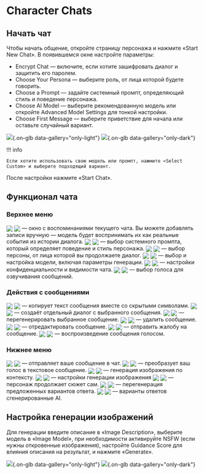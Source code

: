 # Character Chats

## Начать чат

Чтобы начать общение, откройте страницу персонажа и нажмите «Start New Chat». В появившемся окне настройте параметры:

- Encrypt Chat — включите, если хотите зашифровать диалог и защитить его паролем.
- Choose Your Persona — выберите роль, от лица которой будете говорить.
- Choose a Prompt — задайте системный промпт, определяющий стиль и поведение персонажа.
- Choose AI Model — выберите рекомендованную модель или откройте Advanced Model Settings для тонкой настройки.
- Choose First Message — выберите приветствие для начала или оставьте случайный вариант.

![](/assets/image/character/13.png#only-light){.on-glb data-gallery="only-light"}
![](/assets/image/character/13_dark.png#only-dark){.on-glb data-gallery="only-dark"}

!!! info

	Если хотите использовать свою модель или промпт, нажмите «Select Custom» и выберите подходящий вариант.

После настройки нажмите «Start Chat».

## Функционал чата

### Верхнее меню

<img src="/assets/image/character/ico_1.png#only-light" style="vertical-align:middle;">
<img src="/assets/image/character/ico_1_dark.png#only-dark" style="vertical-align:middle;">
— окно с воспоминаниями текущего чата. Вы можете добавлять записи вручную — модель будет воспринимать их как реальные события из истории диалога.

<img src="/assets/image/character/ico_2.png#only-light" style="vertical-align:middle;">
<img src="/assets/image/character/ico_2_dark.png#only-dark" style="vertical-align:middle;">
— выбор системного промпта, который определяет поведение и стиль персонажа.

<img src="/assets/image/character/ico_3.png#only-light" style="vertical-align:middle;">
<img src="/assets/image/character/ico_3_dark.png#only-dark" style="vertical-align:middle;">
— выбор персоны, от лица которой вы продолжаете диалог.

<img src="/assets/image/character/ico_4.png#only-light" style="vertical-align:middle;">
<img src="/assets/image/character/ico_4_dark.png#only-dark" style="vertical-align:middle;">
— выбор и настройка модели, включая параметры генерации.

<img src="/assets/image/character/ico_5.png#only-light" style="vertical-align:middle;">
<img src="/assets/image/character/ico_5_dark.png#only-dark" style="vertical-align:middle;">
—  настройки конфиденциальности и видимости чата.

<img src="/assets/image/character/ico_6.png#only-light" style="vertical-align:middle;">
<img src="/assets/image/character/ico_6_dark.png#only-dark" style="vertical-align:middle;">
— выбор голоса для озвучивания сообщений.

### Действия с сообщениями

<img src="/assets/image/character/ico_7.png#only-light" style="vertical-align:middle;">
<img src="/assets/image/character/ico_7_dark.png#only-dark" style="vertical-align:middle;">
— копирует текст сообщения вместе со скрытыми символами.

<img src="/assets/image/character/ico_8.png#only-light" style="vertical-align:middle;">
<img src="/assets/image/character/ico_8_dark.png#only-dark" style="vertical-align:middle;">
— создаёт отдельный диалог с выбранного сообщения.

<img src="/assets/image/character/ico_9.png#only-light" style="vertical-align:middle;">
<img src="/assets/image/character/ico_9_dark.png#only-dark" style="vertical-align:middle;">
— перегенерировать выбранное сообщение.

<img src="/assets/image/character/ico_10.png#only-light" style="vertical-align:middle;">
<img src="/assets/image/character/ico_10_dark.png#only-dark" style="vertical-align:middle;">
— удалить сообщение.

<img src="/assets/image/character/ico_11.png#only-light" style="vertical-align:middle;">
<img src="/assets/image/character/ico_11_dark.png#only-dark" style="vertical-align:middle;">
— отредактировать сообщение.

<img src="/assets/image/character/ico_12.png#only-light" style="vertical-align:middle;">
<img src="/assets/image/character/ico_12_dark.png#only-dark" style="vertical-align:middle;">
— отправить жалобу на сообщение.

<img src="/assets/image/character/ico_13.png#only-light" style="vertical-align:middle;">
<img src="/assets/image/character/ico_13_dark.png#only-dark" style="vertical-align:middle;">
— воспроизведение сообщения голосом.

### Нижнее меню

<img src="/assets/image/character/ico_14.png#only-light" style="vertical-align:middle;">
<img src="/assets/image/character/ico_14_dark.png#only-dark" style="vertical-align:middle;">
— отправляет ваше сообщение в чат.

<img src="/assets/image/character/ico_15.png#only-light" style="vertical-align:middle;">
<img src="/assets/image/character/ico_15_dark.png#only-dark" style="vertical-align:middle;">
— преобразует ваш голос в текстовое сообщение.

<img src="/assets/image/character/ico_16.png#only-light" style="vertical-align:middle;">
<img src="/assets/image/character/ico_16_dark.png#only-dark" style="vertical-align:middle;">
— генерация изображения по контексту.

<img src="/assets/image/character/ico_17.png#only-light" style="vertical-align:middle;">
<img src="/assets/image/character/ico_17_dark.png#only-dark" style="vertical-align:middle;">
— настройки генерации изображения

<img src="/assets/image/character/ico_18.png#only-light" style="vertical-align:middle;">
<img src="/assets/image/character/ico_18_dark.png#only-dark" style="vertical-align:middle;">
— персонаж продолжает сюжет сам.

<img src="/assets/image/character/ico_19.png#only-light" style="vertical-align:middle;">
<img src="/assets/image/character/ico_19_dark.png#only-dark" style="vertical-align:middle;">
— перегенерация предложенных вариантов ответа.

<img src="/assets/image/character/ico_20.png#only-light" style="vertical-align:middle;">
<img src="/assets/image/character/ico_20_dark.png#only-dark" style="vertical-align:middle;">
— варианты ответов сгенерированные AI.

## Настройка генерации изображений

Для генерации введите описание в «Image Description», выберите модель в «Image Model», при необходимости активируйте NSFW (если нужны откровенные изображения), настройте Guidance Score для влияния описания на результат, и нажмите «Generate».

![](/assets/image/character/14.png#only-light){.on-glb data-gallery="only-light"}
![](/assets/image/character/14_dark.png#only-dark){.on-glb data-gallery="only-dark"}